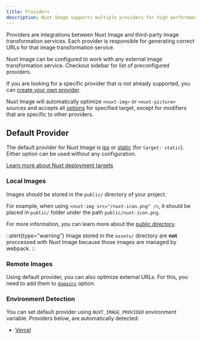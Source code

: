 ```yaml
---
title: Providers
description: Nuxt Image supports multiple providers for high performances.
---
```


Providers are integrations between Nuxt Image and third-party image transformation services. Each provider is responsible for generating correct URLs for that image transformation service.

Nuxt Image can be configured to work with any external image transformation service. Checkout sidebar for list of preconfigured providers.

If you are looking for a specific provider that is not already supported, you can [create your own provider](/advanced/custom-provider).

Nuxt Image will automatically optimize `<nuxt-img>` or `<nuxt-picture>` sources and accepts all [options](/api/options/) for specified target, except for modifiers that are specific to other providers.

## Default Provider

The default provider for Nuxt Image is [ipx](/providers/ipx) or [static](/getting-started/static) (for `target: static`). Either option can be used without any configuration.

[Learn more about Nuxt deployment targets](https://nuxtjs.org/docs/2.x/features/deployment-targets)

### Local Images

Images should be stored in the `public/` directory of your project.

For example, when using `<nuxt-img src="/nuxt-icon.png" />`, it should be placed in `public/` folder under the path `public/nuxt-icon.png`.

For more information, you can learn more about the [public directory](https://v3.nuxtjs.org/guide/directory-structure/public).

::alert{type="warning"}
Image stored in the `assets/` directory are **not** proccessed with Nuxt Image because those images are managed by webpack.
::

### Remote Images

Using default provider, you can also optimize external URLs. For this, you need to add them to [`domains`](/api/options#domains) option.

### Environment Detection

You can set default provider using `NUXT_IMAGE_PROVIDER` environment variable. Providers below, are automatically detected:

- [Vercel](/providers/vercel)
